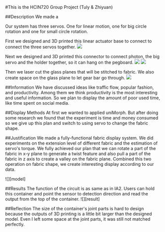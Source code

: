 #This is the HCIN720 Group Project (Tuly & Zhiyuan)

##Description
We made a

Our system has three servos. One for linear motion, one for big circle rotation and one for small circle rotation. 

First we designed and 3D printed this linear actuator base to connect to connect the three servos together. 
![][1694]

Next we designed and 3D printed this connector to connect photon, the big servo and the holder together, so it can hang on the pegboard. 
![][1696]
![][1698]

Then we laser cut the glass planes that will be stitched to fabric. We also create space on the glass plane to let gear bar go through. 
![][1700]

##Information
We have discussed ideas like traffic flow, popular fashion, and productivity. Among them we think productivity is the most interesting and useful information. So we plan to display the amount of poor used time, like time spent on social media.

##Display Methods
At first we wanted to applied uniMorph. But after doing some research we found that the experiment is time and money consumed so we give up this plan and switch to using servo to change the fabric shape.

##Justification
We made a fully-functional fabric display system. We did experiments on the extension level of different fabric and the estimation of servo's torque. We fully achieved our plan that we can rotate a part of the fabric in x-y plane to generate a twist feature and also pull a part of the fabric in z axis to create a valley on the fabric plane. Combined this two operation on fabric shape, we create interesting display according to our data.

![][model]

##Results
The function of the circuit is as same as in IA2. Users can hold this container and point the sensor to detection direction  and read the output from the top of the container.
![][result]

##Reflection
The size of the container's joint parts is hard to design because the outputs of 3D printing is a little bit larger than the designed model. Even I left some space at the joint parts, it was still not matched perfectly.


[1694]:https://github.com/Zhiyuan1991/HCIN720-GP/raw/master/images/IMG_1694.JPG
[1696]:https://github.com/Zhiyuan1991/HCIN720-GP/raw/master/images/IMG_1696.JPG
[1698]:https://github.com/Zhiyuan1991/HCIN720-GP/raw/master/images/IMG_1698.JPG
[1700]:https://github.com/Zhiyuan1991/HCIN720-GP/raw/master/images/IMG_1700.JPG
[1694]:https://github.com/Zhiyuan1991/HCIN720-GP/raw/master/images/IMG_1694.JPG